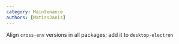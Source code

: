 ```yaml
---
category: Maintenance
authors: [MatissJanis]
---
```


Align `cross-env` versions in all packages; add it to `desktop-electron`
